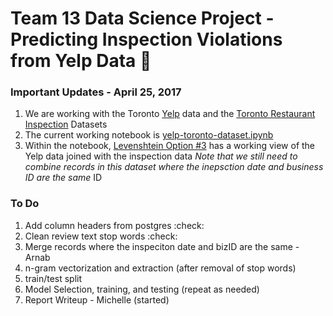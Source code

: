 # Team 13 Data Science Project - Predicting Inspection Violations from Yelp Data  :crystal_ball:

 ### Important Updates  - April 25, 2017
  1. We are working with the Toronto [Yelp](https://www.google.com/url?sa=t&rct=j&q=&esrc=s&source=web&cd=1&cad=rja&uact=8&ved=0ahUKEwjy9KmS0MDTAhWD44MKHd6LBfcQFgglMAA&url=https%3A%2F%2Fwww.yelp.com%2Fdataset_challenge&usg=AFQjCNGnTkUSU1hQghw6jiTs_WSz6_4eXQ&sig2=lm7x5yMFkVWyTIcQ3W17Sg) data and the [Toronto Restaurant Inspection](http://www.toronto.ca/health/dinesafe/) Datasets
  2. The current working notebook is [yelp-toronto-dataset.ipynb](https://github.com/ms682/DataScience/blob/master/yelp-toronto-dataset.ipynb)
  3. Within the notebook, [Levenshtein Option #3](https://render.githubusercontent.com/view/ipynb?commit=3d5ccd48d043d08780689d25bbd37d161fd65f48&enc_url=68747470733a2f2f7261772e67697468756275736572636f6e74656e742e636f6d2f6d733638322f44617461536369656e63652f336435636364343864303433643038373830363839643235626264333764313631666436356634382f79656c702d746f726f6e746f2d646174617365742e6970796e62&nwo=ms682%2FDataScience&path=yelp-toronto-dataset.ipynb&repository_id=86007046#Levenshtein-Option-#3-(in-database)) has a working view of the Yelp data joined with the inspection data
*Note that we still need to combine records in this dataset where the inepsction date and business ID are the same*
 ID 
 ### To Do
 1. Add column headers from postgres :check:
 2. Clean review text stop words :check:
 3. Merge records where the inspeciton date and bizID are the same - Arnab 
 4. n-gram vectorization and extraction (after removal of stop words)
 5. train/test split
 6. Model Selection, training, and testing (repeat as needed)
 7. Report Writeup - Michelle (started)
